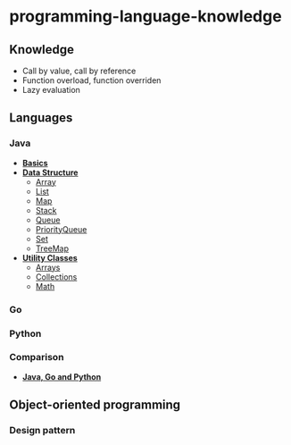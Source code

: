 # programming-language-knowledge

## Knowledge
- Call by value, call by reference
- Function overload, function overriden
- Lazy evaluation

## Languages
### Java
- [**Basics**](java/Basics.md)
- [**Data Structure**](java/Data_Structure.md)
   - [Array](java/Data_Structure.md#array)
   - [List](java/Data_Structure.md#list)
   - [Map](java/Data_Structure.md#map)
   - [Stack](java/Data_Structure.md#stack)
   - [Queue](java/Data_Structure.md#queue)
   - [PriorityQueue](java/Data_Structure.md#priorityqueue)
   - [Set](java/Data_Structure.md#set)
   - [TreeMap](java/Data_Structure.md#treemap)
- [**Utility Classes**](java/Utility_Classes.md)
   - [Arrays](java/Utility_Classes.md#arrays)
   - [Collections](java/Utility_Classes.md#collections)
   - [Math](java/Utility_Classes.md#math)

### Go
### Python
### Comparison
- [**Java, Go and Python**](Java_Go_Python.md)

## Object-oriented programming
### Design pattern
